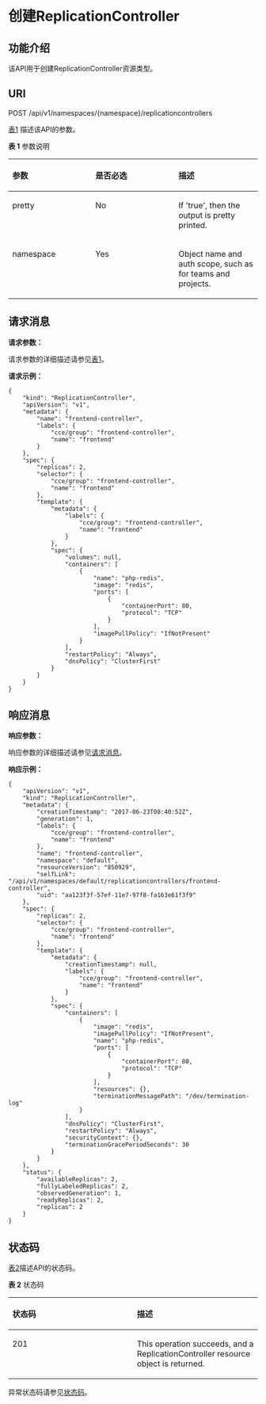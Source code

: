 # 创建ReplicationController<a name="cce_02_0016"></a>

## 功能介绍<a name="sf70db589a84041ef9dced29703222a45"></a>

该API用于创建ReplicationController资源类型。

## URI<a name="s58267715f43d4b4594c42fbc549c050c"></a>

POST /api/v1/namespaces/\{namespace\}/replicationcontrollers

[表1](#zh-cn_topic_0079615078_table29772226)  描述该API的参数。

**表 1**  参数说明

<a name="zh-cn_topic_0079615078_table29772226"></a>
<table><thead align="left"><tr id="zh-cn_topic_0079615078_row36286570"><th class="cellrowborder" valign="top" width="33.33333333333333%" id="mcps1.2.4.1.1"><p id="zh-cn_topic_0079615078_p53531063"><a name="zh-cn_topic_0079615078_p53531063"></a><a name="zh-cn_topic_0079615078_p53531063"></a>参数</p>
</th>
<th class="cellrowborder" valign="top" width="33.33333333333333%" id="mcps1.2.4.1.2"><p id="p2005499620266"><a name="p2005499620266"></a><a name="p2005499620266"></a>是否必选</p>
</th>
<th class="cellrowborder" valign="top" width="33.33333333333333%" id="mcps1.2.4.1.3"><p id="zh-cn_topic_0079615078_p36623759"><a name="zh-cn_topic_0079615078_p36623759"></a><a name="zh-cn_topic_0079615078_p36623759"></a>描述</p>
</th>
</tr>
</thead>
<tbody><tr id="zh-cn_topic_0079615078_row13734506"><td class="cellrowborder" valign="top" width="33.33333333333333%" headers="mcps1.2.4.1.1 "><p id="zh-cn_topic_0079615078_p38753177"><a name="zh-cn_topic_0079615078_p38753177"></a><a name="zh-cn_topic_0079615078_p38753177"></a>pretty</p>
</td>
<td class="cellrowborder" valign="top" width="33.33333333333333%" headers="mcps1.2.4.1.2 "><p id="zh-cn_topic_0079615078_p51999621"><a name="zh-cn_topic_0079615078_p51999621"></a><a name="zh-cn_topic_0079615078_p51999621"></a>No</p>
</td>
<td class="cellrowborder" valign="top" width="33.33333333333333%" headers="mcps1.2.4.1.3 "><p id="zh-cn_topic_0079615078_p51219733"><a name="zh-cn_topic_0079615078_p51219733"></a><a name="zh-cn_topic_0079615078_p51219733"></a>If 'true', then the output is pretty printed.</p>
</td>
</tr>
<tr id="zh-cn_topic_0079615078_row36003682"><td class="cellrowborder" valign="top" width="33.33333333333333%" headers="mcps1.2.4.1.1 "><p id="zh-cn_topic_0079615078_p30617153"><a name="zh-cn_topic_0079615078_p30617153"></a><a name="zh-cn_topic_0079615078_p30617153"></a>namespace</p>
</td>
<td class="cellrowborder" valign="top" width="33.33333333333333%" headers="mcps1.2.4.1.2 "><p id="zh-cn_topic_0079615078_p64070324"><a name="zh-cn_topic_0079615078_p64070324"></a><a name="zh-cn_topic_0079615078_p64070324"></a>Yes</p>
</td>
<td class="cellrowborder" valign="top" width="33.33333333333333%" headers="mcps1.2.4.1.3 "><p id="zh-cn_topic_0079615078_p22313764"><a name="zh-cn_topic_0079615078_p22313764"></a><a name="zh-cn_topic_0079615078_p22313764"></a>Object name and auth scope, such as for teams and projects.</p>
</td>
</tr>
</tbody>
</table>

## 请求消息<a name="zh-cn_topic_0079615078_ref458783257"></a>

**请求参数：**

请求参数的详细描述请参见[表1](公共请求参数.md#zh-cn_topic_0079614925_table51284307)。

**请求示例：**

```
{
    "kind": "ReplicationController",
    "apiVersion": "v1",
    "metadata": {
        "name": "frontend-controller",
        "labels": {
            "cce/group": "frontend-controller",
            "name": "frontend"
        }
    },
    "spec": {
        "replicas": 2,
        "selector": {
            "cce/group": "frontend-controller",
            "name": "frontend"
        },
        "template": {
            "metadata": {
                "labels": {
                    "cce/group": "frontend-controller",
                    "name": "frontend"
                }
            },
            "spec": {
                "volumes": null,
                "containers": [
                    {
                        "name": "php-redis",
                        "image": "redis",
                        "ports": [
                            {
                                "containerPort": 80,
                                "protocol": "TCP"
                            }
                        ],
                        "imagePullPolicy": "IfNotPresent"
                    }
                ],
                "restartPolicy": "Always",
                "dnsPolicy": "ClusterFirst"
            }
        }
    }
}
```

## 响应消息<a name="s17b1fd8a9c8c4bc3bcf3e05f795861c6"></a>

**响应参数：**

响应参数的详细描述请参见[请求消息](#zh-cn_topic_0079615078_ref458783257)。

**响应示例：**

```
{
    "apiVersion": "v1",
    "kind": "ReplicationController",
    "metadata": {
        "creationTimestamp": "2017-06-23T08:40:52Z",
        "generation": 1,
        "labels": {
            "cce/group": "frontend-controller",
            "name": "frontend"
        },
        "name": "frontend-controller",
        "namespace": "default",
        "resourceVersion": "850929",
        "selfLink": "/api/v1/namespaces/default/replicationcontrollers/frontend-controller",
        "uid": "aa123f3f-57ef-11e7-97f8-fa163e61f3f9"
    },
    "spec": {
        "replicas": 2,
        "selector": {
            "cce/group": "frontend-controller",
            "name": "frontend"
        },
        "template": {
            "metadata": {
                "creationTimestamp": null,
                "labels": {
                    "cce/group": "frontend-controller",
                    "name": "frontend"
                }
            },
            "spec": {
                "containers": [
                    {
                        "image": "redis",
                        "imagePullPolicy": "IfNotPresent",
                        "name": "php-redis",
                        "ports": [
                            {
                                "containerPort": 80,
                                "protocol": "TCP"
                            }
                        ],
                        "resources": {},
                        "terminationMessagePath": "/dev/termination-log"
                    }
                ],
                "dnsPolicy": "ClusterFirst",
                "restartPolicy": "Always",
                "securityContext": {},
                "terminationGracePeriodSeconds": 30
            }
        }
    },
    "status": {
        "availableReplicas": 2,
        "fullyLabeledReplicas": 2,
        "observedGeneration": 1,
        "readyReplicas": 2,
        "replicas": 2
    }
}
```

## 状态码<a name="s33091caa928947d0a6280827c903169a"></a>

[表2](#zh-cn_topic_0079615078_table66623444)描述API的状态码。

**表 2**  状态码

<a name="zh-cn_topic_0079615078_table66623444"></a>
<table><thead align="left"><tr id="zh-cn_topic_0079615078_row62669098"><th class="cellrowborder" valign="top" width="50%" id="mcps1.2.3.1.1"><p id="p1701330220266"><a name="p1701330220266"></a><a name="p1701330220266"></a>状态码</p>
</th>
<th class="cellrowborder" valign="top" width="50%" id="mcps1.2.3.1.2"><p id="zh-cn_topic_0079615078_p63055227"><a name="zh-cn_topic_0079615078_p63055227"></a><a name="zh-cn_topic_0079615078_p63055227"></a>描述</p>
</th>
</tr>
</thead>
<tbody><tr id="zh-cn_topic_0079615078_row7199758"><td class="cellrowborder" valign="top" width="50%" headers="mcps1.2.3.1.1 "><p id="zh-cn_topic_0079615078_p46309534"><a name="zh-cn_topic_0079615078_p46309534"></a><a name="zh-cn_topic_0079615078_p46309534"></a>201</p>
</td>
<td class="cellrowborder" valign="top" width="50%" headers="mcps1.2.3.1.2 "><p id="zh-cn_topic_0079615078_p60084754"><a name="zh-cn_topic_0079615078_p60084754"></a><a name="zh-cn_topic_0079615078_p60084754"></a>This operation succeeds, and a ReplicationController resource object is returned.</p>
</td>
</tr>
</tbody>
</table>

异常状态码请参见[状态码](状态码.md)。

